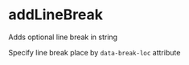 # addLineBreak
Adds optional line break in string


Specify line break place by `data-break-loc` attribute
